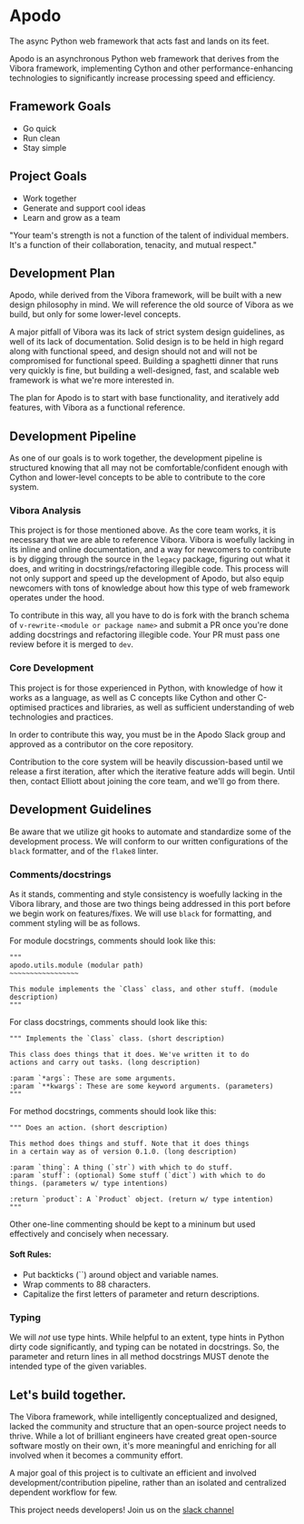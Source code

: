 # Apodo
The async Python web framework that acts fast and lands on its feet.

Apodo is an asynchronous Python web framework that derives from the Vibora framework, implementing Cython and other performance-enhancing technologies to significantly increase processing speed and efficiency.

## Framework Goals
- Go quick
- Run clean
- Stay simple

## Project Goals
- Work together
- Generate and support cool ideas
- Learn and grow as a team

"Your team's strength is not a function of the talent of individual members. It's a function of their collaboration, tenacity, and mutual respect."

## Development Plan
Apodo, while derived from the Vibora framework, will be built with a new design philosophy in mind. We will reference the old source of Vibora as we build, but only for some lower-level concepts.

A major pitfall of Vibora was its lack of strict system design guidelines, as well of its lack of documentation. Solid design is to be held in high regard along with functional speed, and design should not and will not be compromised for functional speed. Building a spaghetti dinner that runs very quickly is fine, but building a well-designed, fast, and scalable web framework is what we're more interested in.

The plan for Apodo is to start with base functionality, and iteratively add features, with Vibora as a functional reference.

## Development Pipeline

As one of our goals is to work together, the development pipeline is structured knowing that all may not be comfortable/confident enough with Cython and lower-level concepts to be able to contribute to the core system.

### Vibora Analysis
This project is for those mentioned above. As the core team works, it is necessary that we are able to reference Vibora. Vibora is woefully lacking in its inline and online documentation, and a way for newcomers to contribute is by digging through the source in the `legacy` package, figuring out what it does, and writing in docstrings/refactoring illegible code. This process will not only support and speed up the development of Apodo, but also equip newcomers with tons of knowledge about how this type of web framework operates under the hood.

To contribute in this way, all you have to do is fork with the branch schema of `v-rewrite-<module or package name>` and submit a PR once you're done adding docstrings and refactoring illegible code. Your PR must pass one review before it is merged to `dev`.

### Core Development
This project is for those experienced in Python, with knowledge of how it works as a language, as well as C concepts like Cython and other C-optimised practices and libraries, as well as sufficient understanding of web technologies and practices.

In order to contribute this way, you must be in the Apodo Slack group and approved as a contributor on the core repository.

Contribution to the core system will be heavily discussion-based until we release a first iteration, after which the iterative feature adds will begin. Until then, contact Elliott about joining the core team, and we'll go from there.

## Development Guidelines

Be aware that we utilize git hooks to automate and standardize some of the development process. We will conform to our written configurations of the `black` formatter, and of the `flake8` linter.

### Comments/docstrings

As it stands, commenting and style consistency is woefully lacking in the Vibora library, and those are two things being addressed in this port before we begin work on features/fixes. We will use `black` for formatting, and comment styling will be as follows.

For module docstrings, comments should look like this:

    """
    apodo.utils.module (modular path)
    ~~~~~~~~~~~~~~~~~

    This module implements the `Class` class, and other stuff. (module description)
    """

For class docstrings, comments should look like this:

    """ Implements the `Class` class. (short description)

    This class does things that it does. We've written it to do
    actions and carry out tasks. (long description)

    :param `*args`: These are some arguments.
    :param `**kwargs`: These are some keyword arguments. (parameters)
    """

For method docstrings, comments should look like this:

    """ Does an action. (short description)

    This method does things and stuff. Note that it does things
    in a certain way as of version 0.1.0. (long description)

    :param `thing`: A thing (`str`) with which to do stuff.
    :param `stuff`: (optional) Some stuff (`dict`) with which to do things. (parameters w/ type intentions)

    :return `product`: A `Product` object. (return w/ type intention)
    """

Other one-line commenting should be kept to a mininum but used effectively and concisely when necessary.

#### Soft Rules:
- Put backticks (``) around object and variable names.
- Wrap comments to 88 characters.
- Capitalize the first letters of parameter and return descriptions.

### Typing

We will *not* use type hints. While helpful to an extent, type hints in Python dirty code significantly, and typing can be notated in docstrings. So, the parameter and return lines in all method docstrings MUST denote the intended type of the given variables.

## Let's build together.
The Vibora framework, while intelligently conceptualized and designed, lacked the community and structure that an open-source project needs to thrive. While a lot of brilliant engineers have created great open-source software mostly on their own, it's more meaningful and enriching for all involved when it becomes a community effort.

A major goal of this project is to cultivate an efficient and involved development/contribution pipeline, rather than an isolated and centralized dependent workflow for few.

This project needs developers! Join us on the [slack channel](https://join.slack.com/t/apodoproject/shared_invite/enQtNzA1NjcwMDU4MDA2LWIyZWFmNDY2YzEyM2RmYWQ2OWM3MzQyN2QwYzllYzg3OGRhMzJkOWIwMjA2OTEyOGVkYTliZTA4OWQwMDI1Y2U)
